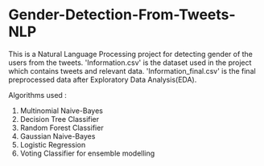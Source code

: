# Gender-Detection-From-Tweets-NLP

This is a Natural Language Processing project for detecting gender of the users from the tweets.
'Information.csv' is the dataset used in the project which contains tweets and relevant data. 'Information_final.csv' is the final preprocessed data after Exploratory Data Analysis(EDA).

Algorithms used :
1. Multinomial Naive-Bayes
2. Decision Tree Classifier
3. Random Forest Classifier
4. Gaussian Naive-Bayes
5. Logistic Regression
6. Voting Classifier for ensemble modelling



